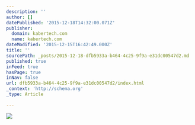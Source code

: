 ```yaml
---
description: ''
author: []
datePublished: '2015-12-18T14:32:00.071Z'
publisher:
  domain: kabertech.com
  name: kabertech.com
dateModified: '2015-12-15T16:42:49.000Z'
title: ''
sourcePath: _posts/2015-12-18-dfb5933a-b464-4c25-9f9a-e31dc00547d2.md
published: true
inFeed: true
hasPage: true
inNav: false
url: dfb5933a-b464-4c25-9f9a-e31dc00547d2/index.html
_context: 'http://schema.org'
_type: Article

---
```

![](http://kabertech.com/assets/img/research-jet.png)